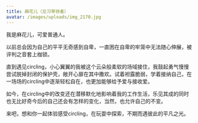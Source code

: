 ```yaml
---
title: 麻花儿（见习带领者）
avatar: /images/uploads/img_2170.jpg
---
```

我是麻花儿，可爱普通人。

以前总会因为自己的平平无奇感到自卑，一直困在自卑的牢笼中无法随心伸展，被评判之音套上枷锁。

直到遇见circling，小心翼翼的我被这个云朵般柔软的场域接住，我鼓起勇气慢慢尝试脱掉封闭的保护壳，敞开心扉在其中撒欢。试着袒露脆弱，学着接纳自己，在一场场的circling中逐渐轻松自在，也更加能够给予爱与接收爱。

如今，在circling中的改变还在潜移默化地影响着我的工作生活，乐见其成的同时也无比好奇今后的自己还会有怎样的变化，当然，也允许自己的不变。

来吧，想和你一起体验感受circling，在玩耍中探索，不期而遇彼此的平凡之光。